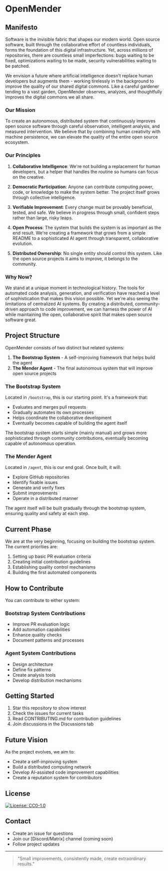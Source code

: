 # OpenMender

## Manifesto

Software is the invisible fabric that shapes our modern world. Open source software, built through the collaborative effort of countless individuals, forms the foundation of this digital infrastructure. Yet, across millions of repositories, there are countless small imperfections: bugs waiting to be fixed, optimizations waiting to be made, security vulnerabilities waiting to be patched.

We envision a future where artificial intelligence doesn't replace human developers but augments them - working tirelessly in the background to improve the quality of our shared digital commons. Like a careful gardener tending to a vast garden, OpenMender observes, analyzes, and thoughtfully improves the digital commons we all share.

### Our Mission
To create an autonomous, distributed system that continuously improves open source software through careful observation, intelligent analysis, and measured intervention. We believe that by combining human creativity with machine persistence, we can elevate the quality of the entire open source ecosystem.

### Our Principles
1. **Collaborative Intelligence**: We're not building a replacement for human developers, but a helper that handles the routine so humans can focus on the creative.

2. **Democratic Participation**: Anyone can contribute computing power, code, or knowledge to make the system better. The project itself grows through collective intelligence.

3. **Verifiable Improvement**: Every change must be provably beneficial, tested, and safe. We believe in progress through small, confident steps rather than large, risky leaps.

4. **Open Process**: The system that builds the system is as important as the end result. We're creating a framework that grows from a simple README to a sophisticated AI agent through transparent, collaborative evolution.

5. **Distributed Ownership**: No single entity should control this system. Like the open source projects it aims to improve, it belongs to the community.

### Why Now?
We stand at a unique moment in technological history. The tools for automated code analysis, generation, and verification have reached a level of sophistication that makes this vision possible. Yet we're also seeing the limitations of centralized AI systems. By creating a distributed, community-driven approach to code improvement, we can harness the power of AI while maintaining the open, collaborative spirit that makes open source software great.

## Project Structure

OpenMender consists of two distinct but related systems:

1. **The Bootstrap System** - A self-improving framework that helps build the agent
2. **The Mender Agent** - The final autonomous system that will improve open source projects

### The Bootstrap System
Located in `/bootstrap`, this is our starting point. It's a framework that:
- Evaluates and merges pull requests
- Gradually automates its own processes
- Helps coordinate the collaborative development
- Eventually becomes capable of building the agent itself

The bootstrap system starts simple (mainly manual) and grows more sophisticated through community contributions, eventually becoming capable of autonomous operation.

### The Mender Agent
Located in `/agent`, this is our end goal. Once built, it will:
- Explore GitHub repositories
- Identify fixable issues
- Generate and verify fixes
- Submit improvements
- Operate in a distributed manner

The agent itself will be built gradually through the bootstrap system, ensuring quality and safety at each step.

## Current Phase
We are at the very beginning, focusing on building the bootstrap system. The current priorities are:

1. Setting up basic PR evaluation criteria
2. Creating initial contribution guidelines
3. Establishing quality control mechanisms
4. Building the first automated components

## How to Contribute
You can contribute to either system:

### Bootstrap System Contributions
- Improve PR evaluation logic
- Add automation capabilities
- Enhance quality checks
- Document patterns and processes

### Agent System Contributions
- Design architecture
- Define fix patterns
- Create analysis tools
- Develop distribution mechanisms

## Getting Started
1. Star this repository to show interest
2. Check the issues for current tasks
3. Read CONTRIBUTING.md for contribution guidelines
4. Join discussions in the Discussions tab

## Future Vision
As the project evolves, we aim to:
- Create a self-improving system
- Build a distributed computing network
- Develop AI-assisted code improvement capabilities
- Create a reputation system for contributors

## License
[![License: CC0-1.0](https://img.shields.io/github/license/Quasimondo/OpenMender)](LICENSE)

## Contact
- Create an issue for questions
- Join our [Discord/Matrix] channel (coming soon)
- Follow project updates

---

> "Small improvements, consistently made, create extraordinary results."
